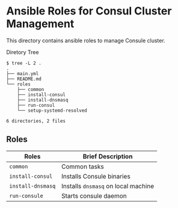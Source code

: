 # Ansible Roles for Consul Cluster Management
This directory contains ansible roles to manage Consule cluster. 

Diretory Tree
```
$ tree -L 2 .
.
├── main.yml
├── README.md
└── roles
    ├── common
    ├── install-consul
    ├── install-dnsmasq
    ├── run-consul
    └── setup-systemd-resolved

6 directories, 2 files
```
## Roles
| Roles             | Brief Description                   |
| ----------------- | ----------------------------------- |
| `common`          | Common tasks                        |
| `install-consul`  | Installs Consule binaries           |
| `install-dnsmasq` | Installs `dnsmasq` on local machine |
| `run-consule`     | Starts consule daemon               |
